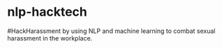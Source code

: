 # nlp-hacktech
\#HackHarassment by using NLP and machine learning to combat sexual harassment in the workplace.

